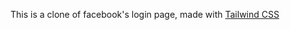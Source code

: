 This is a clone of facebook's login page, made with <a href="https://tailwindcss.com/">Tailwind CSS<a/>
